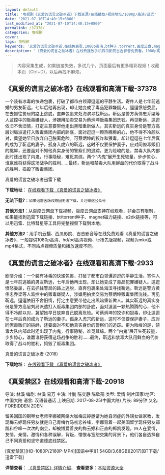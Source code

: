 ```yaml
---
layout: default
title: '电视剧《真爱的谎言之破冰者》下载资源/在线播放/视频地址/1080p/高清/蓝光'
date: "2021-07-10T14:40:15+0800"
last_modified_at: "2021-07-10T14:40:15+0800"
permalink: /37378/
categories: 电视剧
cover:
tags: 电视剧
keywords: '真爱的谎言之破冰者,在线免费看,1080p高清,bt种子,torrent,百度云盘,magnet,磁力链,迅雷下载资源'
description: '《真爱的谎言之破冰者》在线云播放手机西瓜影院吉吉影音免费看，1080p高清bd/hd未删减完整版和tc抢先枪版，mkv/mp4格式，附带bt/torrent种子、magnet/磁力链、百度云盘、网盘资源迅雷下载链接'
---
```


>内容采集生成，如果链接失效，多试几个，页面最后有更多精彩视频！收藏本页（Ctrl+D)，以后再找不麻烦。


## 《真爱的谎言之破冰者》在线观看和高清下载-37378

一个装有冰毒的快递包裹，打破了都市白领谭逗逗的平静生活。寄件人是七年前逃婚的男友靳远，七年后他再出现，却让她变成了毒品犯罪嫌疑人。逗逗愤怒委屈，在去抓往警局的路上逃脱，直奔包裹来处海滨寻找靳远。靳远是警方黄伟忠乔梁等人监控中的贩毒嫌疑人，涉嫌用拍卖交易为蔡炳坤贩毒集团洗钱。再见靳远，逗逗依旧不舍旧情，打定主意要带他走出黑暗重新做人。其实靳远的真实身份是警方高层刘局派遣打入贩毒集团内部的卧底，面对逗逗一颗热腾腾的心，他不得不冷颜以对，冀望她早日放弃自己脱离危险。可蔡炳坤的狡诈和狠毒，却让逗逗在七年后真的成为了靳远的妻子。孤身入虎穴的靳远，这时不仅要保护妻子，应对同僚毒贩们的挑衅，还要面对不知他真实身份的警察们的追踪。更为险峻的是，禁毒大队内部此时还出现了内鬼，行事隐秘，难觅其综。两个“内鬼”展开生死较量，步步惊心，谁赢谁将获得这场战争的胜利……最终，靳远和禁毒大队用鲜血的代价取得了战斗的胜利，捣毁了贩毒集团。


真爱的谎言之破冰者迅雷下载

**下载地址**： [在线观看下载 《真爱的谎言之破冰者》](https://www.993dy.com//vod-detail-id-30115.html) 


**无法下载?**：`如果迅雷因版权原因无法下载，关注微信公众号 `

**其他方法1**：从百度云网盘下载视频，百度云网盘支持在线观看，非会员有限制，如果能找到迅雷下载链接、bt/torrent种子、magnet磁力链接、e2dk链接等，可以用迅雷、比特彗星等工具将完整视频下载到本地。

**其他方法2**：用手机云播、西瓜影院、吉吉影音等在线免费观看《真爱的谎言之破冰者》，一般提供1080p高清、hd/bd高清视频、tc抢先版视频，视频为mkv或mp4格式，不同站点视频质量和播放速度不同。


## 《真爱的谎言之破冰者》在线观看和高清下载-2933

剧情介绍：一个装有冰毒的快递包裹，打破了都市白领谭逗逗的平静生活。寄件人是七年前逃婚的男友靳远，七年后他再出现，却让她变成了毒品犯罪嫌疑人。逗逗愤怒委屈，在去抓往警局的路上逃脱，直奔包裹来处海滨寻找靳远。靳远是警方黄伟忠乔梁等人监控中的贩毒嫌疑人，涉嫌用拍卖交易为蔡炳坤贩毒集团洗钱。再见靳远，逗逗依旧不舍旧情，打定主意要带他走出黑暗重新做人。其实靳远的真实身份是警方高层刘局派遣打入贩毒集团内部的卧底，面对逗逗一颗热腾腾的心，他不得不冷颜以对，冀望她早日放弃自己脱离危险。可蔡炳坤的狡诈和狠毒，却让逗逗在七年后真的成为了靳远的妻子。孤身入虎穴的靳远，这时不仅要保护妻子，应对同僚毒贩们的挑衅，还要面对不知他真实身份的警察们的追踪。更为险峻的是，禁毒大队内部此时还出现了内鬼，行事隐秘，难觅其综。两个“内鬼”展开生死较量，步步惊心，谁赢谁将获得这场战争的胜利……最终，靳远和禁毒大队用鲜血的代价取得了战斗的胜利，捣毁了贩毒集团。


真爱的谎言之破冰者 (2018)

**下载地址**： [在线观看下载 《真爱的谎言之破冰者》](https://www.btbtdy.me/btdy/dy13000.html) 


## 《真爱禁区》在线观看和高清下载-20918

导演: 林溪 编剧: 林溪 易万 主演: 叶鹏 陈奕静 陈欣孺 类型: 爱情 制片国家/地区: 中国大陆 语言: 汉语普通话 上映日期: 2017-08-25(中国大陆) 片长: 89分钟 又名: FORBIDDEN ZOEN

留美回国的钢琴女老师李娜被网络大咖梅云婷邀请为她自闭症的外甥女做家教，发现梅云婷现任男友就是自己青梅竹马初恋谷峰，李娜背着一起美国留学现任男友郑凯和谷峰一次次的幽会，却被博爱善良的梅云婷和正直的郑凯发现，四人在爱情，友情，亲情，激情和各种误解，背叛，憎恨与宽恕交集的背景下，他们各自选择自己不同真爱和坚守道德底线禁区。


[真爱禁区][HD-1080P/2160P-MP4][国语中字][1.54GB/3.68GB][2017][BT下载/迅雷下载]

**详情查看**： [《真爱禁区》详情介绍](/movie/20918/)， **查看更多**：[本站资源大全](/movie/t/all/)

